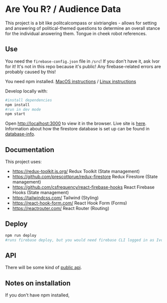 # Are You R? / Audience Data

This project is a bit like politcalcompass or sixtriangles - allows for setting and answering of political-themed questions to determine an overall stance for the individual answering them. Tongue in cheek robot references.

## Use

You need the `firebase-config.json` file in `/src`! If you don't have it, ask Ivor for it! It's not in this repo because it's public! Any firebase-related errors are probably caused by this!

You need npm installed. [MacOS instructions](https://treehouse.github.io/installation-guides/mac/node-mac.html) / [Linux instructions](https://linuxconfig.org/install-npm-on-linux)

Develop locally with:

```bash
#install dependencies
npm install
#run in dev mode
npm start
```

Open [http://localhost:3000](http://localhost:3000) to view it in the browser.
Live site is [here](https://rooftop-audience-data.web.app/).
Information about how the firestore database is set up can be found in [database-info](/database-info/).

## Documentation

This project uses:

- https://redux-toolkit.js.org/ Redux Toolkit (State management)
- https://github.com/prescottprue/redux-firestore Redux Firestore (State management)
- https://github.com/csfrequency/react-firebase-hooks React Firebase Hooks (State management)
- https://tailwindcss.com/ Tailwind (Styling)
- https://react-hook-form.com/ React Hook Form (Forms)
- https://reactrouter.com/ React Router (Routing)

## Deploy

```bash
npm run deploy
#runs firebase deploy, but you would need firebase CLI logged in as Ivor, so don't need to deploy.
```

## API

There will be some kind of [public api](https://rooftop-audience-data.web.app/api).

## Notes on installation

If you don't have npm installed,
